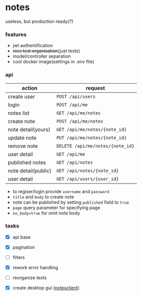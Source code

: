 # notes
useless, but production ready(?)

### features
* jwt authentification
* ~~nice test organisation~~(just tests)
* model/controller separation
* cool docker image(settings in .env file)

### api
action              | request
------------------- | ---------------
create user		    | `POST /api/users`
login	    	    | `POST /api/me`
notes list  	    | `GET /api/me/notes`
create note 	    | `POST /api/me/notes`
note detail(yours)  | `GET /api/me/notes/{note_id}`
update note 	    | `PUT /api/me/notes/{note_id}`
remove note 	    | `DELETE /api/me/notes/{note_id}`
user detail 	    | `GET /api/me`
published notes     | `GET /api/notes`
note detail(public) | `GET /api/notes/{note_id}`
user detail			| `GET /api/users/{user_id}`

* to regiser/login provide `username` and `password`
* `title` and `body` to create note
* note can be published by setting `published` field to `true`
* `page` query parameter for specifying page
* `no_body=true` for omit note body

### tasks
* [x] api base
* [x] pagination
* [ ] filters
* [x] rework error handling
* [ ] reorganize tests
* [x] create desktop gui ([notesclient](https://github.com/TuM0xA-S/notesclient))

